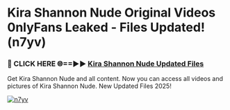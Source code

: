 # Kira Shannon Nude Original Videos 0nlyFans Leaked - Files Updated! (n7yv)

<h3>🔴 CLICK HERE 🌐==►► <a href="https://tinyurl.com/4mcuefdz" rel="nofollow">Kira Shannon Nude Updated Files</a></h3>

Get Kira Shannon Nude and all content. Now you can access all videos and pictures of Kira Shannon Nude. New Updated Files 2025!

[![n7yv](https://i.imgur.com/StAQSOY.gif)](https://tinyurl.com/4mcuefdz)
